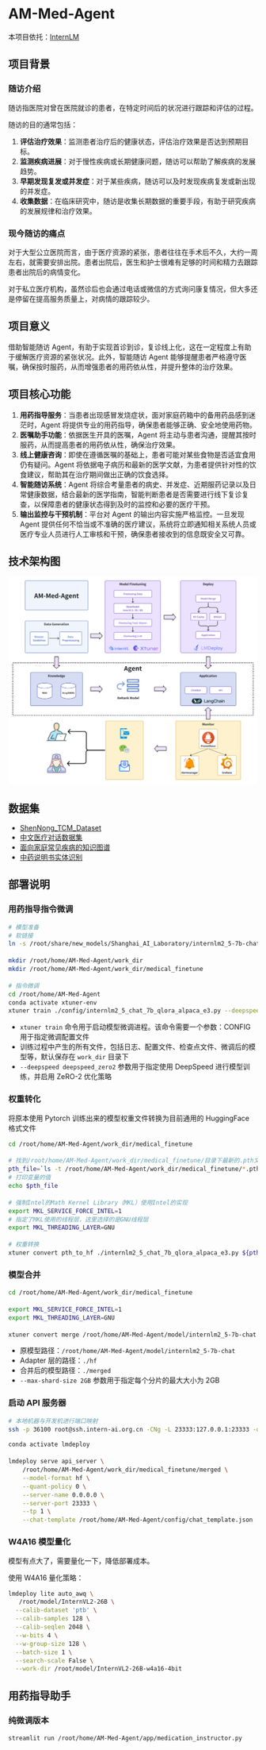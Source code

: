 # AM-Med-Agent  

本项目依托：[InternLM](https://github.com/InternLM/Tutorial)  

## 项目背景
### 随访介绍
随访指医院对曾在医院就诊的患者，在特定时间后的状况进行跟踪和评估的过程。

随访的目的通常包括：

1. **评估治疗效果**：监测患者治疗后的健康状态，评估治疗效果是否达到预期目标。
2. **监测疾病进展**：对于慢性疾病或长期健康问题，随访可以帮助了解疾病的发展趋势。
3. **早期发现复发或并发症**：对于某些疾病，随访可以及时发现疾病复发或新出现的并发症。
4. **收集数据**：在临床研究中，随访是收集长期数据的重要手段，有助于研究疾病的发展规律和治疗效果。

### 现今随访的痛点
对于大型公立医院而言，由于医疗资源的紧张，患者往往在手术后不久，大约一周左右，就需要安排出院。患者出院后，医生和护士很难有足够的时间和精力去跟踪患者出院后的病情变化。

对于私立医疗机构，虽然诊后也会通过电话或微信的方式询问康复情况，但大多还是停留在提高服务质量上，对病情的跟踪较少。

## 项目意义
借助智能随访 Agent，有助于实现首诊到诊，复诊线上化，这在一定程度上有助于缓解医疗资源的紧张状况。此外，智能随访 Agent 能够提醒患者严格遵守医嘱，确保按时服药，从而增强患者的用药依从性，并提升整体的治疗效果。

## 项目核心功能
1. **用药指导服务**：当患者出现感冒发烧症状，面对家庭药箱中的备用药品感到迷茫时，Agent 将提供专业的用药指导，确保患者能够正确、安全地使用药物。
2. **医嘱助手功能**：依据医生开具的医嘱，Agent 将主动与患者沟通，提醒其按时服药，从而提高患者的用药依从性，确保治疗效果。
3. **线上健康咨询**：即使在遵循医嘱的基础上，患者可能对某些食物是否适宜食用仍有疑问。Agent 将依据电子病历和最新的医学文献，为患者提供针对性的饮食建议，帮助其在治疗期间做出正确的饮食选择。
4. **智能随访系统**：Agent 将综合考量患者的病史、并发症、近期服药记录以及日常健康数据，结合最新的医学指南，智能判断患者是否需要进行线下复诊复查，以保障患者的健康状态得到及时的监控和必要的医疗干预。
5. **输出监控与干预机制**：平台对 Agent 的输出内容实施严格监控。一旦发现 Agent 提供任何不恰当或不准确的医疗建议，系统将立即通知相关系统人员或医疗专业人员进行人工审核和干预，确保患者接收到的信息既安全又可靠。

## 技术架构图

![技术架构图](./img/技术架构图.png)


## 数据集

- [ShenNong_TCM_Dataset](https://huggingface.co/datasets/michaelwzhu/ShenNong_TCM_Dataset)
- [中文医疗对话数据集](https://tianchi.aliyun.com/dataset/90163)
- [面向家庭常见疾病的知识图谱](http://data.openkg.cn/dataset/medicalgraph#)
- [中药说明书实体识别](https://tianchi.aliyun.com/dataset/86819)

## 部署说明

### 用药指导指令微调

```bash
# 模型准备
# 软链接
ln -s /root/share/new_models/Shanghai_AI_Laboratory/internlm2_5-7b-chat /root/home/AM-Med-Agent/model/internlm2_5-7b-chat

mkdir /root/home/AM-Med-Agent/work_dir
mkdir /root/home/AM-Med-Agent/work_dir/medical_finetune

# 指令微调
cd /root/home/AM-Med-Agent
conda activate xtuner-env
xtuner train ./config/internlm2_5_chat_7b_qlora_alpaca_e3.py --deepspeed deepspeed_zero2 --work-dir ./work_dir/medical_finetune
```
- `xtuner train` 命令用于启动模型微调进程。该命令需要一个参数：CONFIG 用于指定微调配置文件
- 训练过程中产生的所有文件，包括日志、配置文件、检查点文件、微调后的模型等，默认保存在 `work_dir` 目录下
- `--deepspeed deepspeed_zero2` 参数用于指定使用 DeepSpeed 进行模型训练，并启用 ZeRO-2 优化策略

### 权重转化

将原本使用 Pytorch 训练出来的模型权重文件转换为目前通用的 HuggingFace 格式文件

```bash
cd /root/home/AM-Med-Agent/work_dir/medical_finetune

# 找到/root/home/AM-Med-Agent/work_dir/medical_finetune/目录下最新的.pth文件，并将其路径赋值给变量pth_file
pth_file=`ls -t /root/home/AM-Med-Agent/work_dir/medical_finetune/*.pth | head -n 1 | sed 's/:$//'`
# 打印变量的值
echo $pth_file

# 强制Intel的Math Kernel Library（MKL）使用Intel的实现
export MKL_SERVICE_FORCE_INTEL=1
# 指定了MKL使用的线程层，这里选择的是GNU线程层
export MKL_THREADING_LAYER=GNU

# 权重转换
xtuner convert pth_to_hf ./internlm2_5_chat_7b_qlora_alpaca_e3.py ${pth_file} ./hf
```

### 模型合并

```bash
cd /root/home/AM-Med-Agent/work_dir/medical_finetune

export MKL_SERVICE_FORCE_INTEL=1
export MKL_THREADING_LAYER=GNU

xtuner convert merge /root/home/AM-Med-Agent/model/internlm2_5-7b-chat ./hf ./merged --max-shard-size 2GB
```
- 原模型路径：`/root/home/AM-Med-Agent/model/internlm2_5-7b-chat`
- Adapter 层的路径：`./hf`
- 合并后的模型路径：`./merged`
- `--max-shard-size 2GB` 参数用于指定每个分片的最大大小为 2GB

### 启动 API 服务器

```bash
# 本地机器与开发机进行端口映射
ssh -p 36100 root@ssh.intern-ai.org.cn -CNg -L 23333:127.0.0.1:23333 -o StrictHostKeyChecking=no
```

```bash
conda activate lmdeploy

lmdeploy serve api_server \
    /root/home/AM-Med-Agent/work_dir/medical_finetune/merged \
    --model-format hf \
    --quant-policy 0 \
    --server-name 0.0.0.0 \
    --server-port 23333 \
    --tp 1 \
    --chat-template /root/home/AM-Med-Agent/config/chat_template.json 
```

### W4A16 模型量化

模型有点大了，需要量化一下，降低部署成本。

使用 W4A16 量化策略：

```bash
lmdeploy lite auto_awq \
   /root/model/InternVL2-26B \
  --calib-dataset 'ptb' \
  --calib-samples 128 \
  --calib-seqlen 2048 \
  --w-bits 4 \
  --w-group-size 128 \
  --batch-size 1 \
  --search-scale False \
  --work-dir /root/model/InternVL2-26B-w4a16-4bit
```



## 用药指导助手

### 纯微调版本

```bash
streamlit run /root/home/AM-Med-Agent/app/medication_instructor.py
```